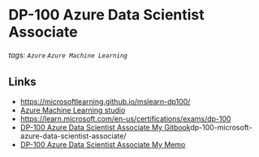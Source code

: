 # DP-100 Azure Data Scientist Associate

###### tags: `Azure` `Azure Machine Learning`

## Links

* https://microsoftlearning.github.io/mslearn-dp100/
* [Azure Machine Learning studio](https://ml.azure.com)
* https://learn.microsoft.com/en-us/certifications/exams/dp-100
* [DP-100 Azure Data Scientist Associate My Gitbook](https://tzuyi-chao.gitbook.io/)dp-100-microsoft-azure-data-scientist-associate/
* [DP-100 Azure Data Scientist Associate My Memo](https://hackmd.io/@qNCbOAxuSemRnXp4ZTlCpg/Hk2tE5Ux3)


